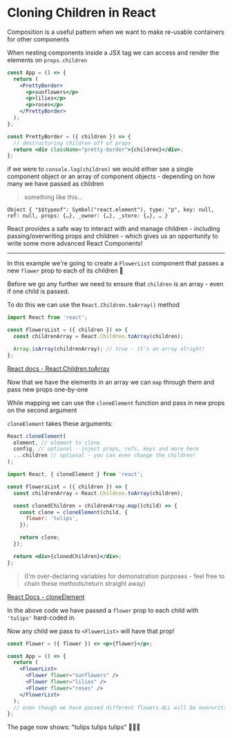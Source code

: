 # Cloning Children in React

Composition is a useful pattern when we want to make re-usable containers for other components

When nesting components inside a JSX tag we can access and render the elements on `props.children`

```jsx
const App = () => {
  return (
    <PrettyBorder>
      <p>sunflowers</p>
      <p>lilies</p>
      <p>roses</p>
    </PrettyBorder>
  );
};

const PrettyBorder = ({ children }) => {
  // destructuring children off of props
  return <div className="pretty-border">{children}</div>;
};
```

if we were to `console.log(children)` we would either see a single component object or an array of component objects - depending on how many we have passed as children

> something like this...

```
Object { "$$typeof": Symbol("react.element"), type: "p", key: null, ref: null, props: {…}, _owner: {…}, _store: {…}, … }
```

React provides a safe way to interact with and manage children - including passing/overwriting props and children - which gives us an opportunity to write some more advanced React Components!

---

In this example we're going to create a `FlowerList` component that passes a new `flower` prop to each of its children 🌻

Before we go any further we need to ensure that `children` is an array - even if one child is passed.

To do this we can use the `React.Children.toArray()` method

```jsx
import React from 'react';

const FlowersList = ({ children }) => {
  const childrenArray = React.Children.toArray(children);

  Array.isArray(childrenArray); // true - it's an array alright!
};
```

[React docs - React.Children.toArray](https://reactjs.org/docs/react-api.html#reactchildrentoarray)

Now that we have the elements in an array we can `map` through them and pass new props one-by-one

While mapping we can use the `cloneElement` function and pass in new props on the second argument

`cloneElement` takes these arguments:

```js
React.cloneElement(
  element, // element to clone
  config, // optional - inject props, refs, keys and more here
  ...children // optional - you can even change the children!
);
```

```jsx
import React, { cloneElement } from 'react';

const FlowersList = ({ children }) => {
  const childrenArray = React.Children.toArray(children);

  const clonedChildren = childrenArray.map((child) => {
    const clone = cloneElement(child, {
      flower: 'tulips',
    });

    return clone;
  });

  return <div>{clonedChildren}</div>;
};
```

> (I'm over-declaring variables for demonstration purposes - feel free to chain these methods/return straight away)

[React Docs - cloneElement](https://reactjs.org/docs/react-api.html#cloneelement)

In the above code we have passed a `flower` prop to each child with `'tulips'` hard-coded in.

Now any child we pass to `<FlowerList>` will have that prop!

```jsx
const Flower = ({ flower }) => <p>{flower}</p>;

const App = () => {
  return (
    <FlowerList>
      <Flower flower="sunflowers" />
      <Flower flower="lilies" />
      <Flower flower="roses" />
    </FlowerList>
  );
  // even though we have passed different flowers ALL will be overwritten by `FlowerList`!
};
```

The page now shows: "tulips tulips tulips" 🌷🌷🌷
